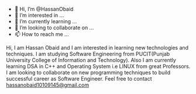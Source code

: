 - 👋 Hi, I’m @HassanObaid
- 👀 I’m interested in ...
- 🌱 I’m currently learning ...
- 💞️ I’m looking to collaborate on ...
- 📫 How to reach me ...

<!---
HassanObaid/HassanObaid is a ✨ special ✨ repository because its `README.md` (this file) appears on your GitHub profile.
You can click the Preview link to take a look at your changes.
--->
Hi, I am Hassan Obaid and I am interested in learning new technologies and techniques.
I am studying Software Engineering from PUCIT(Punjab University College of Information and Technology).
Also I am currently learning DSA in C++ and Operating System i.e LINUX from great Professors. I am looking to
collaborate on new programming techniques to build successful career as Software Engineer.
Feel free to contact 
hassanobaid10109145@gmail.com
